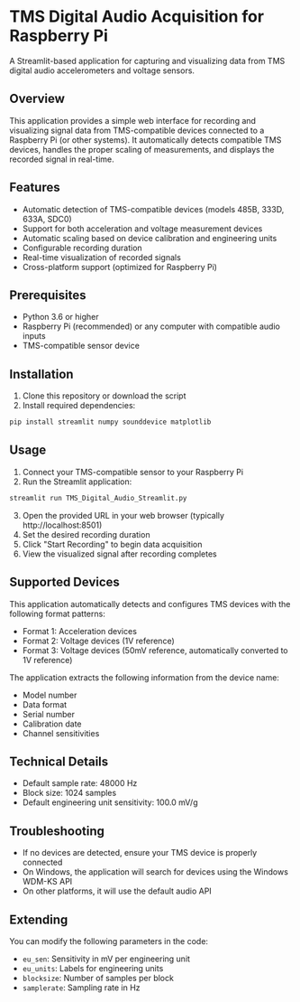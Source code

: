 # TMS Digital Audio Acquisition for Raspberry Pi

A Streamlit-based application for capturing and visualizing data from TMS digital audio accelerometers and voltage sensors.

## Overview

This application provides a simple web interface for recording and visualizing signal data from TMS-compatible devices connected to a Raspberry Pi (or other systems). It automatically detects compatible TMS devices, handles the proper scaling of measurements, and displays the recorded signal in real-time.

## Features

- Automatic detection of TMS-compatible devices (models 485B, 333D, 633A, SDC0)
- Support for both acceleration and voltage measurement devices
- Automatic scaling based on device calibration and engineering units
- Configurable recording duration
- Real-time visualization of recorded signals
- Cross-platform support (optimized for Raspberry Pi)

## Prerequisites

- Python 3.6 or higher
- Raspberry Pi (recommended) or any computer with compatible audio inputs
- TMS-compatible sensor device

## Installation

1. Clone this repository or download the script
2. Install required dependencies:

```bash
pip install streamlit numpy sounddevice matplotlib
```

## Usage

1. Connect your TMS-compatible sensor to your Raspberry Pi
2. Run the Streamlit application:

```bash
streamlit run TMS_Digital_Audio_Streamlit.py
```

3. Open the provided URL in your web browser (typically http://localhost:8501)
4. Set the desired recording duration
5. Click "Start Recording" to begin data acquisition
6. View the visualized signal after recording completes

## Supported Devices

This application automatically detects and configures TMS devices with the following format patterns:

- Format 1: Acceleration devices
- Format 2: Voltage devices (1V reference)
- Format 3: Voltage devices (50mV reference, automatically converted to 1V reference)

The application extracts the following information from the device name:
- Model number
- Data format
- Serial number
- Calibration date
- Channel sensitivities

## Technical Details

- Default sample rate: 48000 Hz
- Block size: 1024 samples
- Default engineering unit sensitivity: 100.0 mV/g

## Troubleshooting

- If no devices are detected, ensure your TMS device is properly connected
- On Windows, the application will search for devices using the Windows WDM-KS API
- On other platforms, it will use the default audio API

## Extending

You can modify the following parameters in the code:

- `eu_sen`: Sensitivity in mV per engineering unit
- `eu_units`: Labels for engineering units
- `blocksize`: Number of samples per block
- `samplerate`: Sampling rate in Hz
